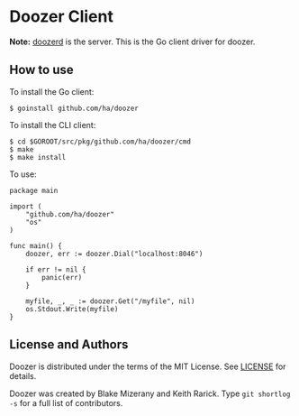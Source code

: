 # Doozer Client

**Note:** [doozerd](/ha/doozerd) is the server.
This is the Go client driver for doozer.

## How to use

To install the Go client:

    $ goinstall github.com/ha/doozer

To install the CLI client:

    $ cd $GOROOT/src/pkg/github.com/ha/doozer/cmd
    $ make
    $ make install

To use:

    package main

    import (
    	"github.com/ha/doozer"
    	"os"
    )

    func main() {
    	doozer, err := doozer.Dial("localhost:8046")

    	if err != nil {
    		panic(err)
    	}

    	myfile, _, _ := doozer.Get("/myfile", nil)
    	os.Stdout.Write(myfile)
    }

## License and Authors

Doozer is distributed under the terms of the MIT
License. See [LICENSE][] for details.

Doozer was created by Blake Mizerany and Keith Rarick.
Type `git shortlog -s` for a full list of contributors.

[mail]: https://groups.google.com/group/doozer
[LICENSE]: /ha/doozer/blob/master/LICENSE
